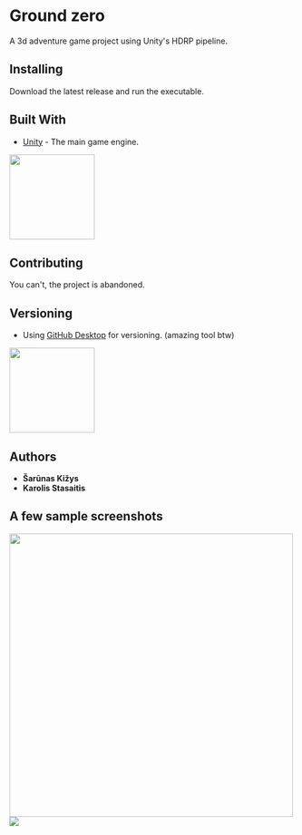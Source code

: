 # Ground zero

A 3d adventure game project using Unity's HDRP pipeline.

## Installing

Download the latest release and run the executable.

## Built With

* [Unity](https://unity.com/) - The main game engine.

<img src="https://www.svgrepo.com/show/331626/unity.svg" width="150" />

## Contributing

You can't, the project is abandoned.

## Versioning

* Using [GitHub Desktop](https://desktop.github.com/) for versioning. (amazing tool btw)

<img src="https://upload.wikimedia.org/wikipedia/commons/thumb/a/ae/Github-desktop-logo-symbol.svg/768px-Github-desktop-logo-symbol.svg.png" width="150" />

## Authors

* **Šarūnas Kižys** 
* **Karolis Stasaitis** 

## A few sample screenshots
<img src="https://i.imgur.com/rEYCzqy.png" width="500"/>
<img src="https://media4.giphy.com/media/sghn5mbPZmXnLffUR1/giphy.gif"/> 
